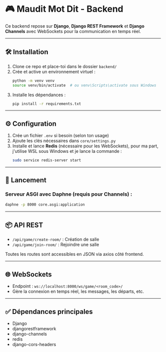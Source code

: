# 🎮 Maudit Mot Dit - Backend

Ce backend repose sur **Django**, **Django REST Framework** et **Django Channels** avec WebSockets pour la communication en temps réel.

---

## 🛠️ Installation

1. Clone ce repo et place-toi dans le dossier `backend/`
2. Crée et active un environnement virtuel :
   ```bash
   python -m venv venv
   source venv/bin/activate  # ou venv\Scripts\activate sous Windows
   ```
3. Installe les dépendances :
   ```bash
   pip install -r requirements.txt
   ```

---

## ⚙️ Configuration

1. Crée un fichier `.env` si besoin (selon ton usage)
2. Ajoute les clés nécessaires dans `core/settings.py`
3. Installe et lance **Redis** (nécessaire pour les WebSockets), pour ma part, j'utilise WSL sous Windows et je lance la commande :
   ```bash
   sudo service redis-server start
   ```

---

## 🚀 Lancement

### Serveur ASGI avec Daphne (requis pour Channels) :

```bash
daphne -p 8000 core.asgi:application
```

---

## 📦 API REST

- `/api/game/create-room/` : Création de salle
- `/api/game/join-room/` : Rejoindre une salle

Toutes les routes sont accessibles en JSON via axios côté frontend.

---

## 🌐 WebSockets

- Endpoint : `ws://localhost:8000/ws/game/<room_code>/`
- Gère la connexion en temps réel, les messages, les départs, etc.

---

## ✅ Dépendances principales

- Django
- djangorestframework
- django-channels
- redis
- django-cors-headers
